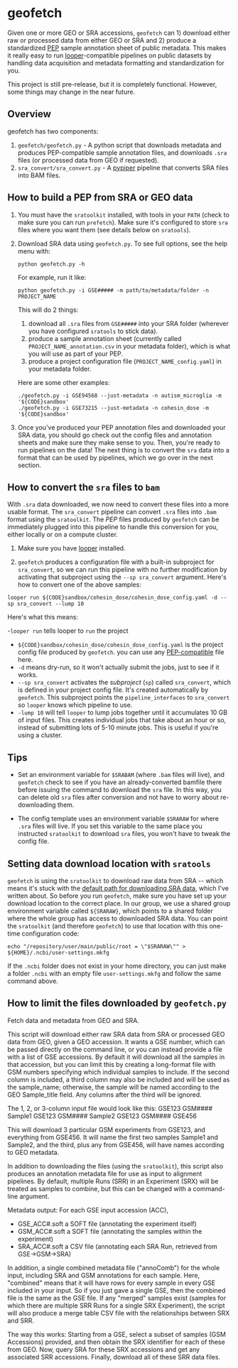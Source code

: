# geofetch

Given one or more GEO or SRA accessions, `geofetch` can 1) download either raw or processed data from either GEO or SRA and 2) produce a standardized [PEP](http://pepkit.github.io) sample annotation sheet of public metadata. This makes it really easy to run [looper](https://pepkit.github.io/docs/looper/)-compatible pipelines on public datasets by handling data acquisition and metadata formatting and standardization for you.

This project is still pre-release, but it is completely functional. However, some things may change in the near future.

## Overview

geofetch has two components:

1. `geofetch/geofetch.py` - A python script that downloads metadata and produces PEP-compatible sample annotation files, and downloads `.sra` files (or processed data from GEO if requested).
2. `sra_convert/sra_convert.py` - A [pypiper](http://pypiper.readthedocs.io) pipeline that converts SRA files into BAM files.


## How to build a PEP from SRA or GEO data

1. You must have the `sratoolkit` installed, with tools in your `PATH` (check to make sure you can run `prefetch`). Make sure it's configured to store `sra` files where you want them (see details below on `sratools`).

2. Download SRA data using `geofetch.py`. To see full options, see the help menu with:

	```
	python geofetch.py -h
	```
	
	For example, run it like:

	```
	python geofetch.py -i GSE##### -m path/to/metadata/folder -n PROJECT_NAME
	```

	This will do 2 things:

	1. download all `.sra` files from `GSE#####` into your SRA folder (wherever you have configured `sratools` to stick data).
	2. produce a sample annotation sheet (currently called `PROJECT_NAME_annotation.csv` in your metadata folder), which is what you will use as part of your PEP.
	3. produce a project configuration file (`PROJECT_NAME_config.yaml`) in your metadata folder.

	Here are some other examples:

	```
	./geofetch.py -i GSE94568 --just-metadata -n autism_microglia -m '${CODE}sandbox'
	./geofetch.py -i GSE73215 --just-metadata -n cohesin_dose -m '${CODE}sandbox'
	
	```
 
3. Once you've produced your PEP annotation files and downloaded your SRA data, you should go check out the config files and annotation sheets and make sure they make sense to you. Then, you're ready to run pipelines on the data! The next thing is to convert the `sra` data into a format that can be used by pipelines, which we go over in the next section.

## How to convert the `sra` files to `bam`

With `.sra` data downloaded, we now need to convert these files into a more usable format. The `sra_convert` pipeline can convert `.sra` files into `.bam` format using the `sratoolkit`. The *PEP* files produced by `geofetch` can be immediately plugged into this pipeline to handle this conversion for you, either locally or on a compute cluster.

1. Make sure you have [looper](https://pepkit.github.io/docs/looper/) installed.

2. `geofetch` produces a configuration file with a built-in subproject for `sra_convert`, so we can run this pipeline with no further modification by activating that subproject using the `--sp sra_convert` argument. Here's how to convert one of the above samples:

```
looper run ${CODE}sandbox/cohesin_dose/cohesin_dose_config.yaml -d --sp sra_convert --lump 10
```

Here's what this means:

-`looper run` tells looper to `run` the project
- `${CODE}sandbox/cohesin_dose/cohesin_dose_config.yaml` is the project config file produced by `geofetch`. you can use any [PEP-compatible](http://pepkit.github.io) file here.
- `-d` means dry-run, so it won't actually submit the jobs, just to see if it works. 
- `--sp sra_convert` activates the *subproject* (`sp`) called `sra_convert`, which is defined in your project config file. It's created automatically by `geofetch`. This subproject points the `pipeline_interfaces` to `sra_convert` so `looper` knows which pipeline to use.
- `-lump 10` will tell `looper` to lump jobs together until it accumulates 10 GB of input files. This creates individual jobs that take about an hour or so, instead of submitting lots of 5-10 minute jobs. This is useful if you're using a cluster.




## Tips

* Set an environment variable for `$SRABAM` (where `.bam` files will live), and `geofetch` check to see if you have an already-converted bamfile there before issuing the command to download the `sra` file. In this way, you can delete old `sra` files after conversion and not have to worry about re-downloading them. 

* The config template uses an environment variable `$SRARAW` for where `.sra` files will live. If you set this variable to the same place you instructed `sratoolkit` to download `sra` files, you won't have to tweak the config file.

## Setting data download location with `sratools`

`geofetch` is using the `sratoolkit` to download raw data from SRA -- which means it's stuck with the [default path for downloading SRA data](http://databio.org/posts/downloading_sra_data.html), which I've written about. So before you run `geofetch`, make sure you have set up your download location to the correct place. In our group, we use a shared group environment variable called `${SRARAW}`, which points to a shared folder where the whole group has access to downloaded SRA data. You can point the `sratoolkit` (and therefore `geofetch`) to use that location with this one-time configuration code:

```
echo "/repository/user/main/public/root = \"$SRARAW\"" > ${HOME}/.ncbi/user-settings.mkfg
```

If the `.ncbi` folder does not exist in your home directory, you can just make a folder `.ncbi` with an empty file `user-settings.mkfg` and follow the same command above.

## How to limit the files downloaded by `geofetch.py`

Fetch data and metadata from GEO and SRA.

This script will download either raw SRA data from SRA or processed GEO data
from GEO, given a GEO accession. It wants a GSE number, which can be passed
directly on the command line, or you can instead provide a file with a list of
GSE accessions. By default it will download all the samples in that accession,
but you can limit this by creating a long-format file with GSM numbers
specifying which individual samples to include. If the second column is
included, a third column may also be included and will be used as the
sample_name; otherwise, the sample will be named according to the GEO
Sample_title field. Any columns after the third will be ignored.

The 1, 2, or 3-column input file would look like this:
GSE123	GSM####	Sample1
GSE123	GSM####	Sample2
GSE123	GSM####
GSE456

This will download 3 particular GSM experiments from GSE123, and everything from
GSE456. It will name the first two samples Sample1 and Sample2, and the third,
plus any from GSE456, will have names according to GEO metadata.

In addition to downloading the files (using the `sratoolkit`), this script also
produces an annotation metadata file for use as input to alignment pipelines. By
default, multiple Runs (SRR) in an Experiment (SRX) will be treated as samples
to combine, but this can be changed with a command-line argument.

Metadata output:
For each GSE input accession (ACC),
- GSE_ACC#.soft a SOFT file (annotating the experiment itself)
- GSM_ACC#.soft a SOFT file (annotating the samples within the experiment)
- SRA_ACC#.soft a CSV file (annotating each SRA Run, retrieved from GSE->GSM->SRA)

In addition, a single combined metadata file ("annoComb") for the whole input,
including SRA and GSM annotations for each sample. Here, "combined" means that it will have
rows for every sample in every GSE included in your input. So if you just gave a single GSE,
then the combined file is the same as the GSE file. If any "merged" samples exist
(samples for which there are multiple SRR Runs for a single SRX Experiment), the
script will also produce a merge table CSV file with the relationships between
SRX and SRR.

The way this works: Starting from a GSE, select a subset of samples (GSM Accessions) provided, 
and then obtain the SRX identifier for each of these from GEO. Now, query SRA for these SRX 
accessions and get any associated SRR accessions. Finally, download all of these SRR data files.
